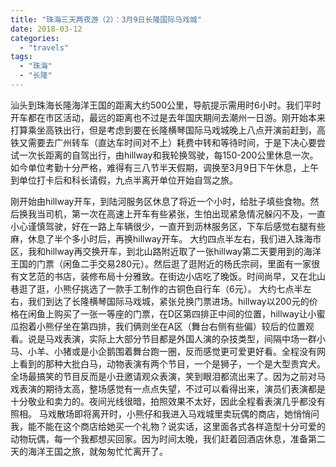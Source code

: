 ```yaml
---
title: "珠海三天两夜游（2）：3月9日长隆国际马戏城"
date: 2018-03-12
categories: 
  - "travels"
tags: 
  - "珠海"
  - "长隆"
---
```


汕头到珠海长隆海洋王国的距离大约500公里，导航提示需用时6小时。我们平时开车都在市区活动，最远的距离也不过是去年国庆期间去潮州一日游。刚开始本来打算乘坐高铁出行，但是考虑到要在长隆横琴国际马戏城晚上八点开演前赶到，高铁又需要去广州转车（直达车时间对不上）耗费中转和等待时间，于是下决心要尝试一次长距离的自驾出行，由hillway和我轮换驾驶，每150-200公里休息一次。 如今单位考勤十分严格，难得有三八节半天假期，调换至3月9日下午休息，上午到单位打卡后和科长请假，九点半离开单位开始自驾之旅。

刚开始由hillway开车，到陆河服务区休息了将近一个小时，给肚子填些食物。然后换我当司机，第一次在高速上开车有些紧张，生怕出现紧急情况躲闪不及，一直小心谨慎驾驶，好在一路上车辆很少，一直开到沥林服务区，下车后感觉右腿有些麻，休息了半个多小时后，再换hillway开车。 大约四点半左右，我们进入珠海市区，我和hillway再交换开车，到北山路附近取了一张hillway第二天要用到的海洋王国的门票（闲鱼二手交易280元）。然后逛了逛附近的杨氏宗祠，里面有一家很有文艺范的书店，装修布局十分雅致。在街边小店吃了晚饭。时间尚早，又在北山巷逛了逛，小熊仔挑选了一款手工制作的古铜色自行车（6元）。 大约七点半左右，我们到达了长隆横琴国际马戏城，紧张兑换门票进场。hillway以200元的价格在闲鱼上购买了一张一等座的门票，在D区第四排正中间的位置，hillway让小蜜瓜抱着小熊仔坐在第四排，我们俩则坐在A区（舞台右侧有些偏）较后的位置观看。说是马戏表演，实际上大部分节目都是外国人演的杂技类型，间隔中场一群小马、小羊、小猪或是小企鹅围着舞台跑一圈，反而感觉更可爱更好看。全程没有网上看到的那种大批白马，动物表演有两个节目，一个是狮子，一个是大型贵宾犬。全场最搞笑的节目反而是小丑邀请观众表演，笑到眼泪都流出来了。因为之前对马戏表演的期待太高，整场感觉有一点点失望，不过可以看得出来，演员们表演都是十分敬业和卖力的。夜间光线很暗，拍照效果不太好，因此全程看表演几乎都没有照相。 马戏散场即将离开时，小熊仔和我进入马戏城里卖玩偶的商店，她悄悄问我，能不能在这个商店给她买一个礼物？说实话，这里面各式各样造型十分可爱的动物玩偶，每一个我都想买回家。因为时间太晚，我们赶着回酒店休息，准备第二天的海洋王国之旅，就匆匆忙忙离开了。
